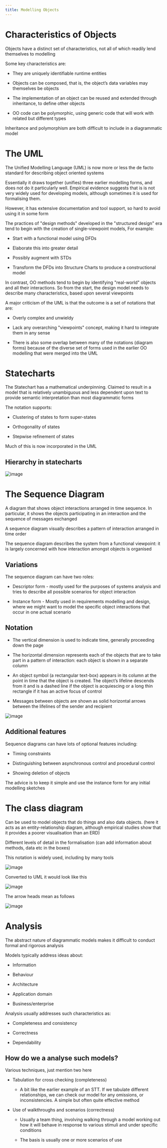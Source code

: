 ```yaml
---
title: Modelling Objects
---
```


# Characteristics of Objects

Objects have a distinct set of characteristics, not all of which readily
lend themselves to modelling

Some key characteristics are:

- They are uniquely identifiable runtime entities

- Objects can be composed, that is, the object’s data variables may
  themselves be objects

- The implementation of an object can be reused and extended through
  inheritance, to define other objects

- OO code can be polymorphic, using generic code that will work with
  related but different types

Inheritance and polymorphism are both difficult to include in a
diagrammatic model

# The UML

The Unified Modelling Language (UML) is now more or less the de facto
standard for describing object oriented systems

Essentially it draws together (unifies) three earlier modelling forms,
and does not do it particularly well. Empirical evidence suggests that
is is not very widely used for developing models, although sometimes it
is used for formalising them.

However, it has extensive documentation and tool support, so hard to
avoid using it in some form

The practices of "design methods" developed in the "structured design"
era tend to begin with the creation of single-viewpoint models, For
example:

- Start with a functional model using DFDs

- Elaborate this into greater detail

- Possibly augment with STDs

- Transform the DFDs into Structure Charts to produce a constructional
  model

In contrast, OO methods tend to begin by identifying "real-world"
objects and all their interactions. So from the start, the design model
needs to describe many characteristics, based upon several viewpoints

A major criticism of the UML is that the outcome is a set of notations
that are:

- Overly complex and unwieldy

- Lack any overarching "viewpoints" concept, making it hard to
  integrate them in any sense

- There is also some overlap between many of the notations (diagram
  forms) because of the diverse set of forms used in the earlier OO
  modelling that were merged into the UML

# Statecharts

The Statechart has a mathematical underpinning. Claimed to result in a
model that is relatively unambiguous and less dependent upon text to
provide semantic interpretation than most diagrammatic forms

The notation supports:

- Clustering of states to form super-states

- Orthogonality of states

- Stepwise refinement of states

Much of this is now incorporated in the UML

## Hierarchy in statecharts

![image](/img/Year_2/Software_Engineering/Modelling/Objects/statecharts.png)

# The Sequence Diagram

<Definition name="Sequence Diagram">
A diagram that shows object interactions arranged in time sequence. In particular, it shows the objects participating in an interaction and the sequence of messages exchanged
</Definition>

A sequence diagram visually describes a pattern of interaction arranged
in time order

The sequence diagram describes the system from a functional viewpoint:
it is largely concerned with how interaction amongst objects is
organised

## Variations

The sequence diagram can have two roles:

- Descriptor form - mostly used for the purposes of systems analysis
  and tries to describe all possible scenarios for object interaction

- Instance form - Mostly used in requirements modelling and design,
  where we might want to model the specific object interactions that
  occur in one actual scenario

## Notation

- The vertical dimension is used to indicate time, generally
  proceeding down the page

- The horizontal dimension represents each of the objects that are to
  take part in a pattern of interaction: each object is shown in a
  separate column

- An object symbol (a rectangular text-box) appears in its column at
  the point in time that the object is created. The object’s lifeline
  descends from it and is a dashed line if the object is acquiescing
  or a long thin rectangle if it has an active focus of control

- Messages between objects are shown as solid horizontal arrows
  between the lifelines of the sender and recipient

![image](/img/Year_2/Software_Engineering/Modelling/Objects/sequence_diagram.png)

## Additional features

Sequence diagrams can have lots of optional features including:

- Timing constraints

- Distinguishing between asynchronous control and procedural control

- Showing deletion of objects

The advice is to keep it simple and use the instance form for any
initial modelling sketches

# The class diagram

Can be used to model objects that do things and also data objects. (here
it acts as an entity-relationship diagram, although empirical studies
show that it provides a poorer visualisation than an ERD)

Different levels of detail in the formalisation (can add information
about methods, data etc in the boxes)

This notation is widely used, including by many tools

![image](/img/Year_2/Software_Engineering/Modelling/Objects/class.png)

Converted to UML it would look like this

![image](/img/Year_2/Software_Engineering/Modelling/Objects/class-uml.png)

The arrow heads mean as follows

![image](/img/Year_2/Software_Engineering/Modelling/Objects/arrows.png)

# Analysis

The abstract nature of diagrammatic models makes it difficult to conduct
formal and rigorous analysis

Models typically address ideas about:

- Information

- Behaviour

- Architecture

- Application domain

- Business/enterprise

Analysis usually addresses such characteristics as:

- Completeness and consistency

- Correctness

- Dependability

## How do we a analyse such models?

Various techniques, just mention two here

- Tabulation for cross checking (completeness)

  - A bit like the earlier example of an STT. If we tabulate
    different relationships, we can check our model for any
    omissions, or inconsistencies. A simple but often quite
    effective method

- Use of walkthroughs and scenarios (correctness)

  - Usually a team thing, involving walking through a model working
    out how it will behave in response to various stimuli and under
    specific conditions

  - The basis is usually one or more scenarios of use
